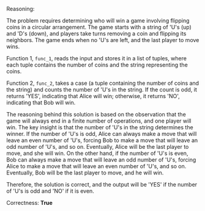 Reasoning:

The problem requires determining who will win a game involving flipping coins in a circular arrangement. The game starts with a string of 'U's (up) and 'D's (down), and players take turns removing a coin and flipping its neighbors. The game ends when no 'U's are left, and the last player to move wins.

Function 1, `func_1`, reads the input and stores it in a list of tuples, where each tuple contains the number of coins and the string representing the coins.

Function 2, `func_2`, takes a case (a tuple containing the number of coins and the string) and counts the number of 'U's in the string. If the count is odd, it returns 'YES', indicating that Alice will win; otherwise, it returns 'NO', indicating that Bob will win.

The reasoning behind this solution is based on the observation that the game will always end in a finite number of operations, and one player will win. The key insight is that the number of 'U's in the string determines the winner. If the number of 'U's is odd, Alice can always make a move that will leave an even number of 'U's, forcing Bob to make a move that will leave an odd number of 'U's, and so on. Eventually, Alice will be the last player to move, and she will win. On the other hand, if the number of 'U's is even, Bob can always make a move that will leave an odd number of 'U's, forcing Alice to make a move that will leave an even number of 'U's, and so on. Eventually, Bob will be the last player to move, and he will win.

Therefore, the solution is correct, and the output will be 'YES' if the number of 'U's is odd and 'NO' if it is even.

Correctness: **True**
